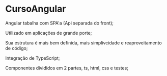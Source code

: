 # CursoAngular

Angular tabalha com SPA'a (Api separada do front);

Utilizado em aplicações de grande porte;

Sua estrutura é mais bem definida, mais simplivcidade e reaproveitamento de código;

Integração de TypeScript;

Componentes divididos em 2 partes, ts, html, css e testes;
